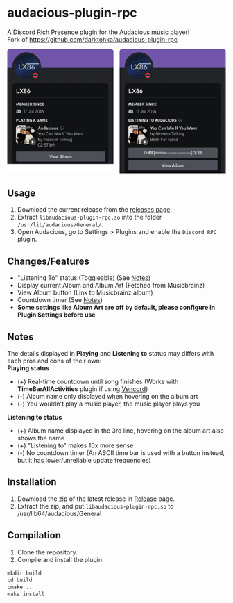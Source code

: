 # audacious-plugin-rpc
A Discord Rich Presence plugin for the Audacious music player!  
Fork of https://github.com/darktohka/audacious-plugin-rpc

![Preview](./assets/preview.png)

## Usage
1. Download the current release from the [releases page](https://github.com/Kenny-Hui/audacious-plugin-rpc/releases).
2. Extract `libaudacious-plugin-rpc.so` into the folder `/usr/lib/audacious/General/`.
3. Open Audacious, go to Settings > Plugins and enable the `Discord RPC` plugin.

## Changes/Features
- "Listening To" status (Toggleable) (See [Notes](#notes))
- Display current Album and Album Art (Fetched from Musicbrainz)
- View Album button (Link to Musicbrainz album)
- Countdown timer (See [Notes](#notes))
- **Some settings like Album Art are off by default, please configure in Plugin Settings before use**

## Notes
The details displayed in **Playing** and **Listening to** status may differs with each pros and cons of their own:  
**Playing status**
- (+) Real-time countdown until song finishes (Works with __TimeBarAllActivities__ plugin if using [Vencord](https://github.com/Vendicated/Vencord))
- (-) Album name only displayed when hovering on the album art
- (-) You wouldn't play a music player, the music player plays you

**Listening to status**
- (+) Album name displayed in the 3rd line, hovering on the album art also shows the name
- (+) "Listening to" makes 10x more sense
- (-) No countdown timer (An ASCII time bar is used with a button instead, but it has lower/unreliable update frequencies)

## Installation
1. Download the zip of the latest release in [Release](https://github.com/Kenny-Hui/audacious-plugin-rpc/releases) page.
2. Extract the zip, and put `libaudacious-plugin-rpc.so` to /usr/lib64/audacious/General

## Compilation
1. Clone the repository.
2. Compile and install the plugin:
```
mkdir build
cd build
cmake ..
make install
```
